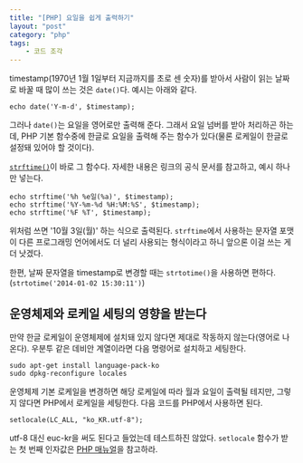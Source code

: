 ```yaml
---
title: "[PHP] 요일을 쉽게 출력하기"
layout: "post"
category: "php"
tags: 
    - 코드 조각
---
```


timestamp(1970년 1월 1일부터 지금까지를 초로 센 숫자)를 받아서 사람이 읽는 날짜로 바꿀 때 많이 쓰는 것은 `date()`다. 예시는 아래와 같다.

    echo date('Y-m-d', $timestamp);

그러나 `date()`는 요일을 영어로만 출력해 준다. 그래서 요일 넘버를 받아 처리하곤 하는데, PHP 기본 함수중에 한글로 요일을 출력해 주는 함수가 있다(물론 로케일이 한글로 설정돼 있어야 할 것이다).

[`strftime()`](http://php.net/manual/kr/function.strftime.php)이 바로 그 함수다. 자세한 내용은 링크의 공식 문서를 참고하고, 예시 하나만 넣는다.

	echo strftime('%h %e일(%a)', $timestamp);
	echo strftime('%Y-%m-%d %H:%M:%S', $timestamp);
	echo strftime('%F %T', $timestamp);

위처럼 쓰면 '10월 3일(월)' 하는 식으로 출력된다. `strftime`에서 사용하는 문자열 포맷이 다른 프로그래밍 언어에서도 더 널리 사용되는 형식이라고 하니 앞으론 이걸 쓰는 게 더 낫겠다.

한편, 날짜 문자열을 timestamp로 변경할 때는 `strtotime()`을 사용하면 편하다. (`strtotime('2014-01-02 15:30:11')`)

## 운영체제와 로케일 세팅의 영향을 받는다

만약 한글 로케일이 운영체제에 설치돼 있지 않다면 제대로 작동하지 않는다(영어로 나온다). 우분투 같은 데비안 계열이라면 다음 명령어로 설치하고 세팅한다.

    sudo apt-get install language-pack-ko
    sudo dpkg-reconfigure locales

운영체제 기본 로케일을 변경하면 해당 로케일에 따라 월과 요일이 출력될 테지만, 그렇지 않다면 PHP에서 로케일을 세팅한다. 다음 코드를 PHP에서 사용하면 된다.

    setlocale(LC_ALL, "ko_KR.utf-8");
    
utf-8 대신 euc-kr을 써도 된다고 들었는데 테스트하진 않았다. `setlocale` 함수가 받는 첫 번째 인자값은 [PHP 매뉴얼](http://php.net/manual/kr/function.setlocale.php)을 참고하라.

